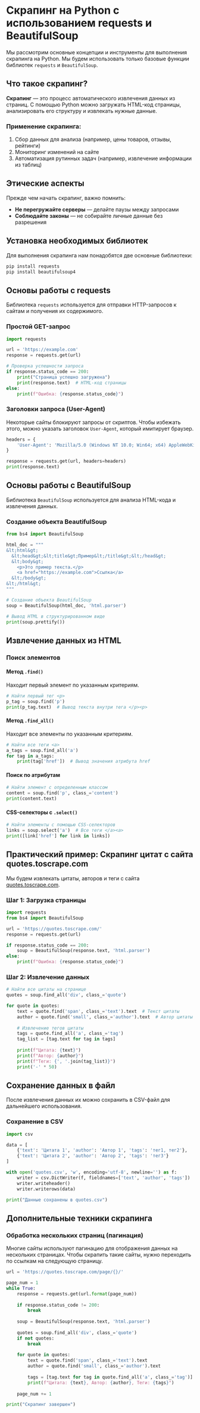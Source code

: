# Скрапинг на Python с использованием requests и BeautifulSoup

Мы рассмотрим основные концепции и инструменты для выполнения скрапинга на Python. Мы будем использовать только базовые функции библиотек `requests` и `BeautifulSoup`.

## Что такое скрапинг?

**Скрапинг** — это процесс автоматического извлечения данных из страниц. С помощью Python можно загружать HTML-код страницы, анализировать его структуру и извлекать нужные данные.

### Применение скрапинга:

1. Сбор данных для анализа (например, цены товаров, отзывы, рейтинги)
2. Мониторинг изменений на сайте
3. Автоматизация рутинных задач (например, извлечение информации из таблиц)

## Этические аспекты

Прежде чем начать скрапинг, важно помнить:

- **Не перегружайте серверы** — делайте паузы между запросами
- **Соблюдайте законы** — не собирайте личные данные без разрешения

## Установка необходимых библиотек

Для выполнения скрапинга нам понадобятся две основные библиотеки:

```bash
pip install requests
pip install beautifulsoup4
```

## Основы работы с requests

Библиотека `requests` используется для отправки HTTP-запросов к сайтам и получения их содержимого.

### Простой GET-запрос

```python
import requests

url = 'https://example.com'
response = requests.get(url)

# Проверка успешности запроса
if response.status_code == 200:
    print("Страница успешно загружена")
    print(response.text)  # HTML-код страницы
else:
    print(f"Ошибка: {response.status_code}")
```

### Заголовки запроса (User-Agent)

Некоторые сайты блокируют запросы от скриптов. Чтобы избежать этого, можно указать заголовок `User-Agent`, который имитирует браузер.

```python
headers = {
    'User-Agent': 'Mozilla/5.0 (Windows NT 10.0; Win64; x64) AppleWebKit/537.36 (KHTML, like Gecko) Chrome/107.0.0.0 Safari/537.36'
}

response = requests.get(url, headers=headers)
print(response.text)
```

## Основы работы с BeautifulSoup

Библиотека `BeautifulSoup` используется для анализа HTML-кода и извлечения данных.

### Создание объекта BeautifulSoup

```python
from bs4 import BeautifulSoup

html_doc = """
&lt;html&gt;
  &lt;head&gt;&lt;title&gt;Пример&lt;/title&gt;&lt;/head&gt;
  &lt;body&gt;
    <p>Это пример текста.</p>
    <a href="https://example.com">Ссылка</a>
  &lt;/body&gt;
&lt;/html&gt;
"""

# Создание объекта BeautifulSoup
soup = BeautifulSoup(html_doc, 'html.parser')

# Вывод HTML в структурированном виде
print(soup.prettify())
```

## Извлечение данных из HTML

### Поиск элементов

#### Метод `.find()`

Находит первый элемент по указанным критериям.

```python
# Найти первый тег <p>
p_tag = soup.find('p')
print(p_tag.text)  # Вывод текста внутри тега </p><p>
```

#### Метод `.find_all()`

Находит все элементы по указанным критериям.

```python
# Найти все теги <a>
a_tags = soup.find_all('a')
for tag in a_tags:
    print(tag['href'])  # Вывод значения атрибута href
```

#### Поиск по атрибутам

```python
# Найти элемент с определенным классом
content = soup.find('p', class_='content')
print(content.text)
```

#### CSS-селекторы с `.select()`

```python
# Найти элементы с помощью CSS-селекторов
links = soup.select('a')  # Все теги </a><a>
print([link['href'] for link in links])
```

## Практический пример: Скрапинг цитат с сайта quotes.toscrape.com

Мы будем извлекать цитаты, авторов и теги с сайта [quotes.toscrape.com](https://quotes.toscrape.com).

### Шаг 1: Загрузка страницы

```python
import requests
from bs4 import BeautifulSoup

url = 'https://quotes.toscrape.com/'
response = requests.get(url)

if response.status_code == 200:
    soup = BeautifulSoup(response.text, 'html.parser')
else:
    print(f"Ошибка: {response.status_code}")
```


### Шаг 2: Извлечение данных

```python
# Найти все цитаты на странице
quotes = soup.find_all('div', class_='quote')

for quote in quotes:
    text = quote.find('span', class_='text').text  # Текст цитаты
    author = quote.find('small', class_='author').text  # Автор цитаты
    
    # Извлечение тегов цитаты
    tags = quote.find_all('a', class_='tag')
    tag_list = [tag.text for tag in tags]
    
    print(f"Цитата: {text}")
    print(f"Автор: {author}")
    print(f"Теги: {', '.join(tag_list)}")
    print('-' * 50)
```

## Сохранение данных в файл

После извлечения данных их можно сохранить в CSV-файл для дальнейшего использования.

### Сохранение в CSV

```python
import csv

data = [
    {'text': 'Цитата 1', 'author': 'Автор 1', 'tags': 'тег1, тег2'},
    {'text': 'Цитата 2', 'author': 'Автор 2', 'tags': 'тег3'}
]

with open('quotes.csv', 'w', encoding='utf-8', newline='') as f:
    writer = csv.DictWriter(f, fieldnames=['text', 'author', 'tags'])
    writer.writeheader()
    writer.writerows(data)

print("Данные сохранены в quotes.csv")
```

## Дополнительные техники скрапинга

### Обработка нескольких страниц (пагинация)

Многие сайты используют пагинацию для отображения данных на нескольких страницах. Чтобы скрапить такие сайты, нужно переходить по ссылкам на следующую страницу.

```python
url = 'https://quotes.toscrape.com/page/{}/'

page_num = 1
while True:
    response = requests.get(url.format(page_num))
    
    if response.status_code != 200:
        break
    
    soup = BeautifulSoup(response.text, 'html.parser')
    
    quotes = soup.find_all('div', class_='quote')
    if not quotes:
        break
    
    for quote in quotes:
        text = quote.find('span', class_='text').text
        author = quote.find('small', class_='author').text
        
        tags = [tag.text for tag in quote.find_all('a', class_='tag')]
        print(f"Цитата: {text}, Автор: {author}, Теги: {tags}")
    
    page_num += 1

print("Скрапинг завершен")
```
